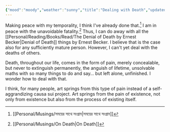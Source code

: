 ```yaml
---
{"mood":"moody","weather":"sunny","title":"Dealing with Death","updated":"2023-01-17T16:03:42+06:00","created":"2021-10-18T21:38:35+06:00","dg-note-icon":2,"tags":["death"],"dg-publish":true,"permalink":"/personal/journal/dealing-with-death/","dgPassFrontmatter":true,"maturity":"1"}
---
```


Making peace with my temporality, I think I've already done that.[^1] I am in peace with the unavoidable fatality.[^2] Thus, I can do away with all the [[Personal/Reading/Books/Read/The Denial of Death by Ernest Becker\|Denial of Death]] things by Ernest Becker. I believe that is the case also for any sufficiently mature person. However, I can't yet deal with the deaths of others.

Death, throughout our life, comes in the form of pain, merely concealable, but never to extinguish permanently, the anguish of lifetime, unsolvable maths with so many things to do and say… but left alone, unfinished. I wonder how to deal with that.

I think, for many people, art springs from this type of pain instead of a self-aggrandizing causa sui project. Art springs from the pain of existence, not only from existence but also from the process of existing itself.

[^1]: [[Personal/Musings/সময়ের সাথে সংগ্রাম\|সময়ের সাথে সংগ্রাম]]
[^2]: [[Personal/Musings/On Death\|On Death]]